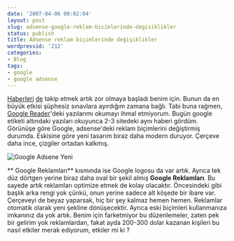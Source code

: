 ```yaml
---
date: '2007-04-06 00:02:04'
layout: post
slug: adsense-google-reklam-bicimlerinde-degisiklikler
status: publish
title: Adsense reklam biçimlerinde değişiklikler
wordpressid: '212'
categories:
- Blog
tags:
- google
- google adsense
---
```


[Haberleri](http://adsense-de.blogspot.com/2007/04/ein-frischer-neuer-look-fr-adsense.html) [de](http://adsense.blogspot.com/2007/04/fresh-new-look-for-adsense-ads.html) takip etmek artık zor olmaya başladı benim için. Bunun da en büyük etkisi şüphesiz sınavlara ayırdığım zamana bağlı. Tabi buna rağmen, [Google Reader](http://arsln.org/google-reader-verimli-kullanmak-kisayollar/)'deki yazılarımı okumayı ihmal etmiyorum. Bugün google etiketi altındaki yazıları okuyunca 2-3 sitedeki aynı haberi gördüm. Görünüşe göre Google, adsense'deki reklam biçimlerini değiştirmiş durumda. Eskisine göre yeni tasarım biraz daha modern duruyor. Çerçeve daha ince, çizgiler ortadan kalkmış.

![Google Adsene Yeni ](http://arsln.org/image/googleadsense.jpg)

**
Google Reklamları** kısmında ise Google logosu da var artık. Ayrıca tek düz dörtgen yerine biraz daha oval bir şekil almış **Google Reklamları**. Bu sayede artık reklamları optimize etmek de kolay olacaktır. Öncesindeki gibi başlık arka rengi yok çünkü, onun yerine sadece alt köşede bir ibare var. Çerçeveyi de beyaz yaparsak, hiç bir şey kalmaz hemen hemen. Reklamlar otomatik olarak yeni şekline dönüşecektir. Ayrıca eski biçimleri kullanmanıza imkanınız da yok artık. Benim için farketmiyor bu düzenlemeler, zaten pek bir gelirim yok reklamlardan, fakat ayda 200-300 dolar kazanan kişileri bu nasıl etkiler merak ediyorum, etkiler mi ki ?



